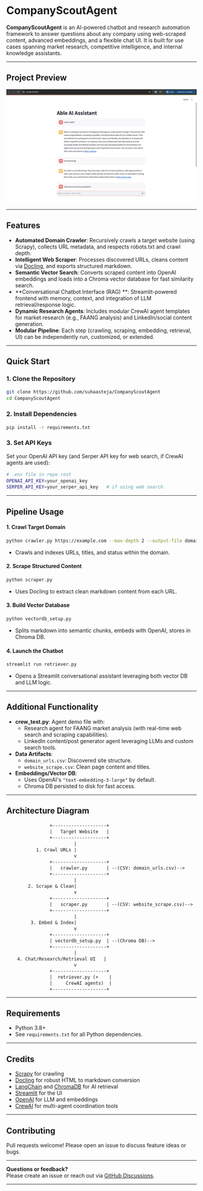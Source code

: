 # CompanyScoutAgent

**CompanyScoutAgent** is an AI-powered chatbot and research automation framework to answer questions about any company using web-scraped content, advanced embeddings, and a flexible chat UI. It is built for use cases spanning market research, competitive intelligence, and internal knowledge assistants.

***

## Project Preview

![Preview of Chatbot UI](./able_ai_assistant-preview.png)

***

## Features

- **Automated Domain Crawler**: Recursively crawls a target website (using Scrapy), collects URL metadata, and respects robots.txt and crawl depth.
- **Intelligent Web Scraper**: Processes discovered URLs, cleans content via [Docling](https://github.com/veriphor/docling), and exports structured markdown.
- **Semantic Vector Search**: Converts scraped content into OpenAI embeddings and loads into a Chroma vector database for fast similarity search.
- **Conversational Chatbot Interface (RAG) **: Streamlit-powered frontend with memory, context, and integration of LLM retrieval/response logic.
- **Dynamic Research Agents**: Includes modular CrewAI agent templates for market research (e.g., FAANG analysis) and LinkedIn/social content generation.
- **Modular Pipeline**: Each step (crawling, scraping, embedding, retrieval, UI) can be independently run, customized, or extended.

***

## Quick Start

### 1. Clone the Repository

```bash
git clone https://github.com/suhaasteja/CompanyScoutAgent
cd CompanyScoutAgent
```

### 2. Install Dependencies

```bash
pip install -r requirements.txt
```

### 3. Set API Keys

Set your OpenAI API key (and Serper API key for web search, if CrewAI agents are used):

```bash
# .env file in repo root
OPENAI_API_KEY=your_openai_key
SERPER_API_KEY=your_serper_api_key   # if using web search
```

***

## Pipeline Usage

#### 1. Crawl Target Domain

```bash
python crawler.py https://example.com --max-depth 2 --output-file domain_urls.csv
```
- Crawls and indexes URLs, titles, and status within the domain.

#### 2. Scrape Structured Content

```bash
python scraper.py
```
- Uses Docling to extract clean markdown content from each URL.

#### 3. Build Vector Database

```bash
python vectordb_setup.py
```
- Splits markdown into semantic chunks, embeds with OpenAI, stores in Chroma DB.

#### 4. Launch the Chatbot

```bash
streamlit run retriever.py
```
- Opens a Streamlit conversational assistant leveraging both vector DB and LLM logic.

***

## Additional Functionality

- **crew_test.py**: Agent demo file with:
  - Research agent for FAANG market analysis (with real-time web search and scraping capabilities).
  - LinkedIn content/post generator agent leveraging LLMs and custom search tools.
- **Data Artifacts**:
  - `domain_urls.csv`: Discovered site structure.
  - `website_scrape.csv`: Clean page content and titles.
- **Embeddings/Vector DB**:
  - Uses OpenAI's `"text-embedding-3-large"` by default.
  - Chroma DB persisted to disk for fast access.

***

## Architecture Diagram

```
                +--------------------+
                |   Target Website   |
                +--------------------+
                         |
           1. Crawl URLs |
                         v
                +--------------------+
                |   crawler.py       | --(CSV: domain_urls.csv)-->
                +--------------------+
                         |
        2. Scrape & Clean|
                         v
                +--------------------+
                |   scraper.py       | --(CSV: website_scrape.csv)-->
                +--------------------+
                         |
         3. Embed & Index|
                         v
                +--------------------+
                | vectordb_setup.py  | --(Chroma DB)-->
                +--------------------+
                         |
    4. Chat/Research/Retrieval UI   |
                         v
                +--------------------+
                |  retriever.py (+    |
                |     CrewAI agents)  |
                +--------------------+
```

***

## Requirements

- Python 3.8+
- See `requirements.txt` for all Python dependencies.

***

## Credits

- [Scrapy](https://scrapy.org/) for crawling
- [Docling](https://github.com/veriphor/docling) for robust HTML to markdown conversion
- [LangChain](https://python.langchain.com/) and [ChromaDB](https://www.trychroma.com/) for AI retrieval
- [Streamlit](https://streamlit.io/) for the UI
- [OpenAI](https://platform.openai.com/) for LLM and embeddings
- [CrewAI](https://github.com/joaomdmoura/crewAI) for multi-agent coordination tools

***

## Contributing

Pull requests welcome! Please open an issue to discuss feature ideas or bugs.

***

**Questions or feedback?**  
Please create an issue or reach out via [GitHub Discussions](https://github.com/suhaasteja/CompanyScoutAgent/discussions).

***
